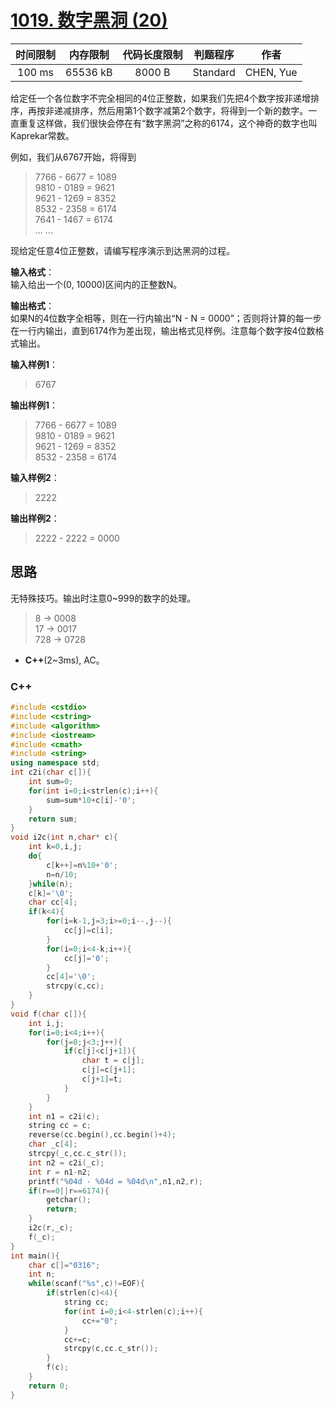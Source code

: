 # [1019. 数字黑洞 (20)][title]

| 时间限制 | 内存限制 | 代码长度限制 | 判题程序 |   作者   |
|:-------:|:-------:|:----------:|:-------:|:-------:|
|  100 ms | 65536 kB|   8000 B   | Standard|CHEN, Yue|

给定任一个各位数字不完全相同的4位正整数，如果我们先把4个数字按非递增排序，再按非递减排序，然后用第1个数字减第2个数字，将得到一个新的数字。一直重复这样做，我们很快会停在有“数字黑洞”之称的6174，这个神奇的数字也叫Kaprekar常数。  

例如，我们从6767开始，将得到
> 7766 - 6677 = 1089  
> 9810 - 0189 = 9621  
> 9621 - 1269 = 8352  
> 8532 - 2358 = 6174  
> 7641 - 1467 = 6174  
> ... ...


现给定任意4位正整数，请编写程序演示到达黑洞的过程。

**输入格式**：  
输入给出一个(0, 10000)区间内的正整数N。

**输出格式**：  
如果N的4位数字全相等，则在一行内输出“N - N = 0000”；否则将计算的每一步在一行内输出，直到6174作为差出现，输出格式见样例。注意每个数字按4位数格式输出。

**输入样例1**：
> 6767  

**输出样例1**：
> 7766 - 6677 = 1089  
> 9810 - 0189 = 9621  
> 9621 - 1269 = 8352  
> 8532 - 2358 = 6174  
  
**输入样例2**：
> 2222

**输出样例2**：
> 2222 - 2222 = 0000

## 思路
无特殊技巧。输出时注意0~999的数字的处理。
 >   8 -> 0008  
 >  17 -> 0017  
 > 728 -> 0728


- **C++**(2~3ms), AC。


### C++
```c++
#include <cstdio>
#include <cstring>
#include <algorithm>
#include <iostream>
#include <cmath>
#include <string>
using namespace std;
int c2i(char c[]){
    int sum=0;
    for(int i=0;i<strlen(c);i++){
        sum=sum*10+c[i]-'0';
    }
    return sum;
}
void i2c(int n,char* c){
    int k=0,i,j;
    do{
        c[k++]=n%10+'0';
        n=n/10;
    }while(n);
    c[k]='\0';
    char cc[4];
    if(k<4){
        for(i=k-1,j=3;i>=0;i--,j--){
            cc[j]=c[i];
        }
        for(i=0;i<4-k;i++){
            cc[j]='0';
        }
        cc[4]='\0';
        strcpy(c,cc);
    }
}
void f(char c[]){
    int i,j;
    for(i=0;i<4;i++){
        for(j=0;j<3;j++){
            if(c[j]<c[j+1]){
                char t = c[j];
                c[j]=c[j+1];
                c[j+1]=t;
            }
        }
    }
    int n1 = c2i(c);
    string cc = c;
    reverse(cc.begin(),cc.begin()+4);
    char _c[4];
    strcpy(_c,cc.c_str());
    int n2 = c2i(_c);
    int r = n1-n2;
    printf("%04d - %04d = %04d\n",n1,n2,r);
    if(r==0||r==6174){
        getchar();
        return;
    }
    i2c(r,_c);
    f(_c);
}
int main(){
    char c[]="0316";
    int n;
    while(scanf("%s",c)!=EOF){
        if(strlen(c)<4){
            string cc;
            for(int i=0;i<4-strlen(c);i++){
                cc+="0";
            }
            cc+=c;
            strcpy(c,cc.c_str());
        }
        f(c);
    }
    return 0;
}
```
[title]: https://www.patest.cn/contests/pat-b-practise/1019
